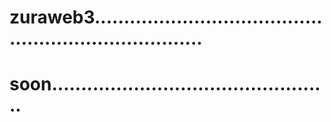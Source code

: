 # zuraweb3........................................................................
# soon................................................
